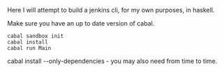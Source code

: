 Here I will attempt to build a jenkins cli, for my own purposes, in haskell. 


Make sure you have an up to date version of cabal.

```
cabal sandbox init
cabal install
cabal run Main
```


cabal install --only-dependencies - you may also need from time to time.
